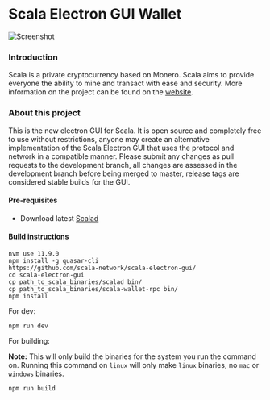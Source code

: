 # Scala Electron GUI Wallet

![Screenshot](https://i.imgur.com/Gou8OMu.jpg "Screenshot")

### Introduction
Scala is a private cryptocurrency based on Monero. Scala aims to provide everyone the ability to mine and transact with ease and security.
More information on the project can be found on the [website](https://scalaproject.io).

### About this project

This is the new electron GUI for Scala. It is open source and completely free to use without restrictions, anyone may create an alternative implementation of the Scala Electron GUI that uses the protocol and network in a compatible manner.
Please submit any changes as pull requests to the development branch, all changes are assessed in the development branch before being merged to master, release tags are considered stable builds for the GUI.

#### Pre-requisites
- Download latest [Scalad](https://github.com/scala-network/scala/releases/latest)

#### Build instructions
```
nvm use 11.9.0
npm install -g quasar-cli
https://github.com/scala-network/scala-electron-gui/
cd scala-electron-gui
cp path_to_scala_binaries/scalad bin/
cp path_to_scala_binaries/scala-wallet-rpc bin/
npm install
```

For dev:
```
npm run dev
```

For building:

**Note:** This will only build the binaries for the system you run the command on. Running this command on `linux` will only make `linux` binaries, no `mac` or `windows` binaries.
```
npm run build
```